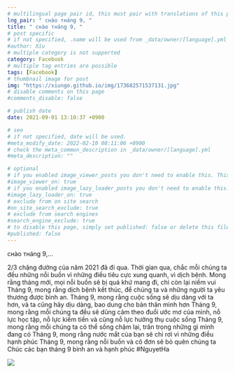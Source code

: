 ```yaml
---
# multilingual page pair id, this must pair with translations of this page. (This name must be unique)
lng_pair: " cнào тнáng 9, "
title: " cнào тнáng 9, "
# post specific
# if not specified, .name will be used from _data/owner/[language].yml
#author: Xíu
# multiple category is not supported
category: Facebook
# multiple tag entries are possible
tags: [Facebook]
# thumbnail image for post
img: "https://xiungo.github.io/img/173682571537131.jpg"
# disable comments on this page
#comments_disable: false

# publish date
date: 2021-09-01 13:10:37 +0900

# seo
# if not specified, date will be used.
#meta_modify_date: 2022-02-10 08:11:06 +0900
# check the meta_common_description in _data/owner/[language].yml
#meta_description: ""

# optional
# if you enabled image_viewer_posts you don't need to enable this. This is only if image_viewer_posts = false
#image_viewer_on: true
# if you enabled image_lazy_loader_posts you don't need to enable this. This is only if image_lazy_loader_posts = false
#image_lazy_loader_on: true
# exclude from on site search
#on_site_search_exclude: true
# exclude from search engines
#search_engine_exclude: true
# to disable this page, simply set published: false or delete this file
#published: false
---
```


<!-- outline-start -->

cнào тнáng 9,...

2/3 chặng đường của năm 2021 đã đi qua. Thời gian qua, chắc mỗi chúng ta đều những nỗi buồn vì những điều tiêu cực xung quanh, vì dịch bệnh.
Mong rằng tháng mới, mọi nỗi buồn sẽ bị quá khứ mang đi, chỉ còn lại niềm vui
Tháng 9, mong rằng dịch bệnh kết thúc, để chúng ta và những người ta yêu thương được bình an.
Tháng 9, mong rằng cuộc sống sẽ dịu dàng với ta hơn, và ta cũng hãy dịu dàng, bao dung cho bản thân mình hơn
Tháng 9, mong rằng mỗi chúng ta đều sẽ dũng cảm theo đuổi ước mơ của mình, nỗ lực học tập, nỗ lực kiếm tiền và cũng nỗ lực hưởng thụ cuộc sống
Tháng 9, mong rằng mỗi chúng ta có thể sống chậm lại, trân trọng những gì mình đang có
Tháng 9, mong rằng nước mắt của bạn sẽ chỉ rơi vì những điều hạnh phúc
Tháng 9, mong rằng nỗi buồn và cô đơn sẽ bỏ quên chúng ta
Chúc các bạn tháng 9 bình an và hạnh phúc
#NguyetHa

<!-- outline-end -->

<img src= "https://xiungo.github.io/img/173682571537131.jpg">